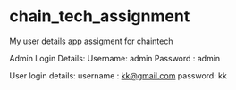 # chain_tech_assignment
My user details app assigment for chaintech

Admin Login  Details:
Username: admin
Password : admin

User login details:
username : kk@gmail.com
password: kk